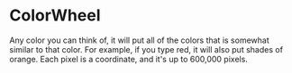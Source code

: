 # ColorWheel

Any color you can think of, it will put all of the colors that is somewhat similar to that color. For example, if you type red, it will also put shades of orange.
Each pixel is a coordinate, and it's up to 600,000 pixels. 

